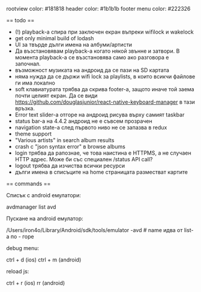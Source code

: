 rootview color: #181818
header color: #1b1b1b
footer menu color: #222326

== todo ==

* (!) playback-а спира при заключен екран въпреки wifilock и wakelock
* get only minimal build of lodash
* UI за твърде дълги имена на албуми/артисти
* Да възстановявам playback-a когато някой звънне и затвори. В момента playback-а се възстановява
  само ако разговора е започнал.
* възможност музиката на андроид да се пази на SD картата
* няма нужда да се държи wifi lock за playlists, в които всикчи файлове ги има локално
* soft клавиатурата трябва да скрива footer-а, защото иначе той заема почти целият екран. Да се види
  https://github.com/douglasjunior/react-native-keyboard-manager в тази връзка.
* Error text slider-а отгоре на андроид рисува върху самият taskbar
* status bar-а на 4.4.2 андроид не е съвсем прозрачен
* navigation state-a след първото ниво не се запазва в redux
* theme support
* "Various artists" in search album results
* crash с "json syntax error" в browse albums
* login трябва да рапознае, че това наистина е HTTPMS, а не случаен HTTP адрес. Може би със
  специален /status API call?
* logout трябва да изчиства всички ресурси
* дълги имена в списъците на home страницата разместват картите

== commands ==

Списък с android емулатори:

avdmanager list avd

Пускане на android емулатор:

/Users/iron4o/Library/Android/sdk/tools/emulator -avd <name> # name идва от list-а по - горе

debug menu:

ctrl + d (ios)
ctrl + m (android)

reload js:

ctrl + r (ios)
rr (android)
